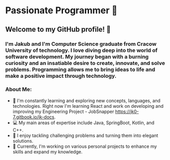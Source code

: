# Passionate Programmer 🚀
## Welcome to my GitHub profile! 👋

### I'm Jakub and I'm Computer Science graduate from Cracow University of technology. I love diving deep into the world of software development. My journey began with a burning curiosity and an insatiable desire to create, innovate, and solve problems. Programming allows me to bring ideas to life and make a positive impact through technology.

### About Me:
- 🌱 I'm constantly learning and exploring new concepts, languages, and technologies. Right now I'm learning React and work on developing and improving my Engineering Project - JobSnapper https://jk0-7.gitbook.io/jk-docs.
- 💻 My main areas of expertise include Java, SpringBoot, Kotlin, and C++.
- 🚀 I enjoy tackling challenging problems and turning them into elegant solutions.
- 🔭 Currently, I'm working on various personal projects to enhance my skills and expand my knowledge.
